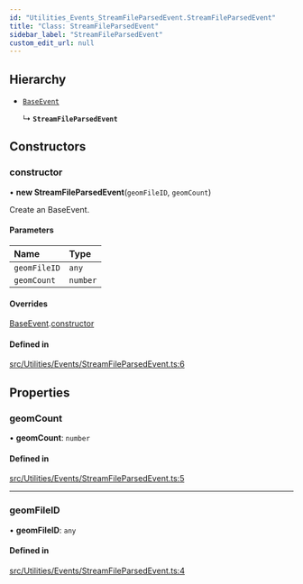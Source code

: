 ```yaml
---
id: "Utilities_Events_StreamFileParsedEvent.StreamFileParsedEvent"
title: "Class: StreamFileParsedEvent"
sidebar_label: "StreamFileParsedEvent"
custom_edit_url: null
---
```




## Hierarchy

- [`BaseEvent`](../Utilities_BaseEvent.BaseEvent)

  ↳ **`StreamFileParsedEvent`**

## Constructors

### constructor

• **new StreamFileParsedEvent**(`geomFileID`, `geomCount`)

Create an BaseEvent.

#### Parameters

| Name | Type |
| :------ | :------ |
| `geomFileID` | `any` |
| `geomCount` | `number` |

#### Overrides

[BaseEvent](../Utilities_BaseEvent.BaseEvent).[constructor](../Utilities_BaseEvent.BaseEvent#constructor)

#### Defined in

[src/Utilities/Events/StreamFileParsedEvent.ts:6](https://github.com/ZeaInc/zea-engine/blob/a1fd0b47a/src/Utilities/Events/StreamFileParsedEvent.ts#L6)

## Properties

### geomCount

• **geomCount**: `number`

#### Defined in

[src/Utilities/Events/StreamFileParsedEvent.ts:5](https://github.com/ZeaInc/zea-engine/blob/a1fd0b47a/src/Utilities/Events/StreamFileParsedEvent.ts#L5)

___

### geomFileID

• **geomFileID**: `any`

#### Defined in

[src/Utilities/Events/StreamFileParsedEvent.ts:4](https://github.com/ZeaInc/zea-engine/blob/a1fd0b47a/src/Utilities/Events/StreamFileParsedEvent.ts#L4)

